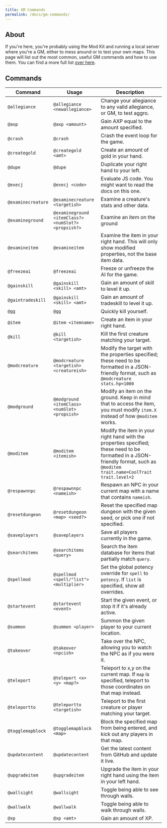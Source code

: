 ```yaml
---
title: GM Commands
permalink: /docs/gm-commands/
---
```


## About

If you're here, you're probably using the Mod Kit and running a local server where you're a GM, either to mess around or to test your own maps. This page will list out the most common, useful GM commands and how to use them. You can find a more full list [over here](https://github.com/LandOfTheRair/LandOfTheRair/tree/master/server/src/helpers/game/commands/gm).

## Commands

| Command | Usage | Description |
| ------- | ----- | ----------- |
| `@allegiance` | `@allegiance <newallegiance>` | Change your allegiance to any valid allegiance, or GM, to test aggro. |
| `@axp` | `@axp <amount>` | Gain AXP equal to the amount specified. |
| `@crash` | `@crash` | Crash the event loop for the game. |
| `@creategold` | `@creategold <amt>` | Create an amount of gold in your hand. |
| `@dupe` | `@dupe` | Duplicate your right hand to your left. | 
| `@execj` | `@execj <code>` | Evaluate JS code. You might want to read the docs on this one. |
| `@examinecreature` | `@examinecreature <targetish>` | Examine a creature's stats and other data. | 
| `@examineground` | `@examineground <itemClass?> <numSlot?> <propsish?>` | Examine an item on the ground | 
| `@examineitem` | `@examineitem` | Examine the item in your right hand. This will only show modified properties, not the base item data. |
| `@freezeai` | `@freezeai` | Freeze or unfreeze the AI for the game. |
| `@gainskill` | `@gainskill <skill> <amt>` | Gain an amount of skill to level it up. | 
| `@gaintradeskill` | `@gainskill <skill> <amt>` | Gain an amount of tradeskill to level it up. |
| `@gg` | `@gg` | Quickly kill yourself. |
| `@item` | `@item <itemname>` | Create an item in your right hand. | 
| `@kill` | `@kill <targetish>` | Kill the first creature matching your target. |
| `@modcreature` | `@modcreature <targetish> <creatureish>` | Modify the target with the properties specified; these need to be formatted in a JSON-friendly format, such as `@modcreature stats.hp=1000` |
| `@modground` | `@modground <itemClass> <numSlot> <propsish>` | Modify an item on the ground. Keep in mind that to access the item, you must modify `item.X` instead of how `@moditem` works. |
| `@moditem` | `@moditem <itemish>` | Modify the item in your right hand with the properties specified; these need to be formatted in a JSON-friendly format, such as `@moditem trait.name=CoolTrait trait.level=2` |
| `@respawnnpc` | `@respawnnpc <nameish>` | Respawn an NPC in your current map with a name that contains `nameish`. |
| `@resetdungeon` | `@resetdungeon <map> <seed?>` | Reset the specified map dungeon with the given seed, or pick one if not specified. |
| `@saveplayers` | `@saveplayers` | Save all players currently in the game. |
| `@searchitems` | `@searchitems <query>` | Search the item database for items that partially match `query`. |
| `@spellmod` | `@spellmod <spell/"list"> <multiplier>` | Set the global potency override for `spell` to `potency`. If `list` is specified, show all overrides. |
| `@startevent` | `@startevent <event>` | Start the given event, or stop it if it's already active. |
| `@summon` | `@summon <player>` | Summon the given player to your current location. |
| `@takeover` | `@takeover <npcish>` | Take over the NPC, allowing you to watch the NPC as if you were it. |
| `@teleport` | `@teleport <x> <y> <map?>` | Teleport to x,y on the current map. If `map` is specified, teleport to those coordinates on that map instead. |
| `@teleportto` | `@teleportto <targetish>` | Teleport to the first creature or player matching your target. |
| `@togglemapblock` | `@togglemapblock <map>` | Block the specified map from being entered, and kick out any players in that map. |
| `@updatecontent` | `@updatecontent` | Get the latest content from GitHub and update it live. |
| `@upgradeitem` | `@upgradeitem` | Upgrade the item in your right hand using the item in your left hand. |
| `@wallsight` | `@wallsight` | Toggle being able to see through walls. |
| `@wallwalk` | `@wallwalk` | Toggle being able to walk through walls. |
| `@xp` | `@xp <amt>` | Gain an amount of XP. |
